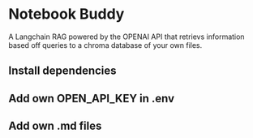 # Notebook Buddy
A Langchain RAG powered by the OPENAI API that retrievs information based off queries to a chroma database of your own files.  

## Install dependencies

## Add own OPEN_API_KEY in .env

## Add own .md files 
